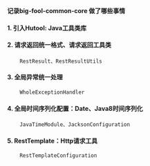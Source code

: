 **记录big-fool-common-core 做了哪些事情**

#### 1. 引入Hutool: Java工具类库

#### 2. 请求返回统一格式、请求返回工具类

        RestResult、RestResultUtils 

#### 3. 全局异常统一处理

        WholeExceptionHandler
        
#### 4. 全局时间序列化配置：Date、Java8时间序列化
         
        JavaTimeModule、JacksonConfiguration
        
#### 5. RestTemplate：Http请求工具

        RestTemplateConfiguration